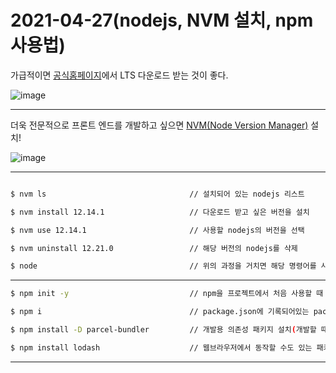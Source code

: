 # 2021-04-27(nodejs, NVM 설치, npm 사용법)

가급적이면 [공식홈페이지](https://nodejs.org/ko/)에서 LTS 다운로드 받는 것이 좋다.


![image](https://user-images.githubusercontent.com/61581807/116206453-c735b800-a779-11eb-905e-5870a4121543.png)

---

더욱 전문적으로 프론트 엔드를 개발하고 싶으면 [NVM(Node Version Manager)](https://github.com/coreybutler/nvm-windows/releases) 설치!

![image](https://user-images.githubusercontent.com/61581807/116206360-ab321680-a779-11eb-9c3d-668cf8925390.png)

---

```bash

$ nvm ls                                // 설치되어 있는 nodejs 리스트

$ nvm install 12.14.1                   // 다운로드 받고 싶은 버전을 설치

$ nvm use 12.14.1                       // 사용할 nodejs의 버전을 선택

$ nvm uninstall 12.21.0                 // 해당 버전의 nodejs를 삭제

$ node                                  // 위의 과정을 거치면 해당 명령어를 사용할 수 있게 된다.
```
***
```bash
$ npm init -y                           // npm을 프로젝트에서 처음 사용할 때 => package.json 파일 생성

$ npm i                                 // package.json에 기록되어있는 packge를 모두 설치함

$ npm install -D parcel-bundler         // 개발용 의존성 패키지 설치(개발할 때만 필요)

$ npm install lodash                    // 웹브라우저에서 동작할 수도 있는 패키지


```

---


